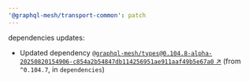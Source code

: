 ```yaml
---
'@graphql-mesh/transport-common': patch
---
```


dependencies updates: 

- Updated dependency [`@graphql-mesh/types@0.104.8-alpha-20250820154906-c854a2b54847db114256951ae911aaf49b5e67a0` ↗︎](https://www.npmjs.com/package/@graphql-mesh/types/v/0.104.8) (from `^0.104.7`, in `dependencies`)
